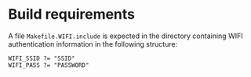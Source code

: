 # Build requirements

A file `Makefile.WIFI.include` is expected in the directory containing WIFI authentication information in the following structure:

```
WIFI_SSID ?= "SSID"
WIFI_PASS ?= "PASSWORD"
```
